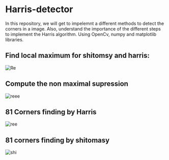 # Harris-detector
In this repository, we will get to impelemnt a different methods to detect the corners in a image. Also, understand the importance of the different steps to implement the Harris algorithm. Using OpenCv, numpy and matplotlib libraries. 

## Find local maximum for shitomsy and harris:

![Re](https://user-images.githubusercontent.com/62453226/143719924-f5c14e7b-74c3-4d28-9d8b-ba8c960fc0d4.JPG)

## Compute the non maximal supression

![reee](https://user-images.githubusercontent.com/62453226/143720094-73be0752-75c2-4d9e-a571-f7df8caff758.JPG)

## 81 Corners finding by Harris
![ree](https://user-images.githubusercontent.com/62453226/143720035-e7d4b55b-f79b-4ba4-a30c-5baca6842421.JPG)

## 81 corners finding by shitomasy

![shi](https://user-images.githubusercontent.com/62453226/143720061-f1723707-f0be-4ffa-8068-b5adb3f28fe7.JPG)


